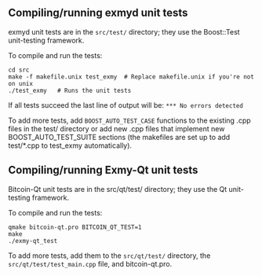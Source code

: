 Compiling/running exmyd unit tests
------------------------------------

exmyd unit tests are in the `src/test/` directory; they
use the Boost::Test unit-testing framework.

To compile and run the tests:

	cd src
	make -f makefile.unix test_exmy  # Replace makefile.unix if you're not on unix
	./test_exmy   # Runs the unit tests

If all tests succeed the last line of output will be:
`*** No errors detected`

To add more tests, add `BOOST_AUTO_TEST_CASE` functions to the existing
.cpp files in the test/ directory or add new .cpp files that
implement new BOOST_AUTO_TEST_SUITE sections (the makefiles are
set up to add test/*.cpp to test_exmy automatically).


Compiling/running Exmy-Qt unit tests
---------------------------------------

Bitcoin-Qt unit tests are in the src/qt/test/ directory; they
use the Qt unit-testing framework.

To compile and run the tests:

	qmake bitcoin-qt.pro BITCOIN_QT_TEST=1
	make
	./exmy-qt_test

To add more tests, add them to the `src/qt/test/` directory,
the `src/qt/test/test_main.cpp` file, and bitcoin-qt.pro.
